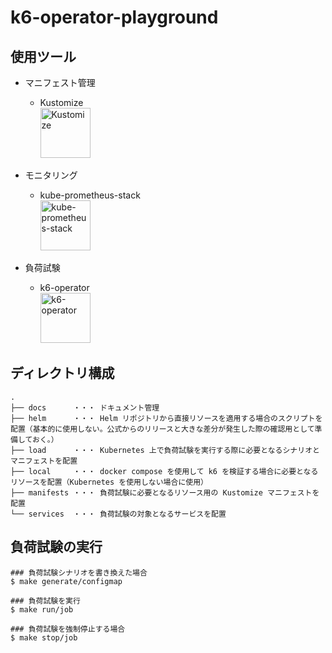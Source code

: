 # k6-operator-playground

## 使用ツール

- マニフェスト管理

  - Kustomize<br />
    <img src="https://github.com/GotoRen/k6-operator-playground/assets/63791288/0abf4b23-602f-4486-b480-0f83d4df7e49" alt="Kustomize" width="80">

- モニタリング

  - kube-prometheus-stack<br />
    <img src="https://github.com/GotoRen/k6-operator-playground/assets/63791288/e8871511-04fc-4e52-b6d3-4bf4f27c22eb" alt="kube-prometheus-stack" width="80">

- 負荷試験
  - k6-operator<br />
    <img src="https://github.com/GotoRen/k6-operator-playground/assets/63791288/1e241c8d-62c7-45fe-b293-2fa83703297b" alt="k6-operator" width="80">

## ディレクトリ構成

```
.
├── docs      ・・・ ドキュメント管理
├── helm      ・・・ Helm リポジトリから直接リソースを適用する場合のスクリプトを配置（基本的に使用しない。公式からのリリースと大きな差分が発生した際の確認用として準備しておく。）
├── load      ・・・ Kubernetes 上で負荷試験を実行する際に必要となるシナリオとマニフェストを配置
├── local     ・・・ docker compose を使用して k6 を検証する場合に必要となるリソースを配置（Kubernetes を使用しない場合に使用）
├── manifests ・・・ 負荷試験に必要となるリソース用の Kustomize マニフェストを配置
└── services  ・・・ 負荷試験の対象となるサービスを配置
```

## 負荷試験の実行

```shell
### 負荷試験シナリオを書き換えた場合
$ make generate/configmap

### 負荷試験を実行
$ make run/job

### 負荷試験を強制停止する場合　
$ make stop/job
```
